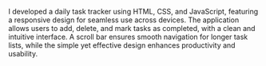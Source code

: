 I developed a daily task tracker using HTML, CSS, and JavaScript, featuring a responsive design for seamless use across devices. The application allows users to add, delete, and mark tasks as completed, with a clean and intuitive interface. A scroll bar ensures smooth navigation for longer task lists, while the simple yet effective design enhances productivity and usability.
